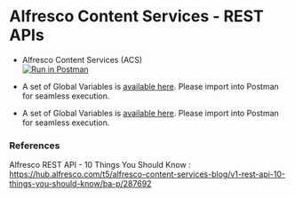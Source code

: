 # Alfresco Content Services - REST APIs

* Alfresco Content Services (ACS) <br/>
[![Run in Postman](https://run.pstmn.io/button.svg)](https://app.getpostman.com/run-collection/2755505-c8aa37df-3489-42c5-bc33-244742fb461a?action=collection%2Ffork&collection-url=entityId%3D2755505-c8aa37df-3489-42c5-bc33-244742fb461a%26entityType%3Dcollection%26workspaceId%3D7cc9b67f-91a2-49b9-a2ea-de9a1700135c)

* A set of Global Variables is [available here](assets/workspace.postman_globals.json). Please import into Postman for seamless execution.
  
* A set of Global Variables is <a href="assets/workspace.postman_globals.json" download>available here</a>. Please import into Postman for seamless execution.

### References

Alfresco REST API - 10 Things You Should Know : 
<https://hub.alfresco.com/t5/alfresco-content-services-blog/v1-rest-api-10-things-you-should-know/ba-p/287692>
